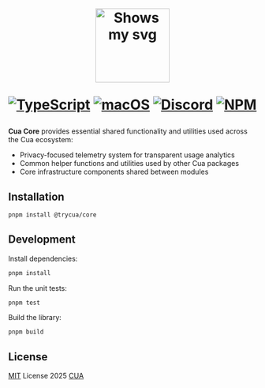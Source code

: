 <div align="center">
<h1>
  <div class="image-wrapper" style="display: inline-block;">
    <picture>
      <source media="(prefers-color-scheme: dark)" alt="logo" height="150" srcset="https://raw.githubusercontent.com/trycua/cua/main/img/logo_white.png" style="display: block; margin: auto;">
      <source media="(prefers-color-scheme: light)" alt="logo" height="150" srcset="https://raw.githubusercontent.com/trycua/cua/main/img/logo_black.png" style="display: block; margin: auto;">
      <img alt="Shows my svg">
    </picture>
  </div>

  [![TypeScript](https://img.shields.io/badge/TypeScript-333333?logo=typescript&logoColor=white&labelColor=333333)](#)
  [![macOS](https://img.shields.io/badge/macOS-000000?logo=apple&logoColor=F0F0F0)](#)
  [![Discord](https://img.shields.io/badge/Discord-%235865F2.svg?&logo=discord&logoColor=white)](https://discord.com/invite/mVnXXpdE85)
  [![NPM](https://img.shields.io/npm/v/@trycua/core?color=333333)](https://www.npmjs.com/package/@trycua/core)
</h1>
</div>

**Cua Core** provides essential shared functionality and utilities used across the Cua ecosystem:

- Privacy-focused telemetry system for transparent usage analytics
- Common helper functions and utilities used by other Cua packages
- Core infrastructure components shared between modules

## Installation

```bash
pnpm install @trycua/core
```

## Development

Install dependencies:

```bash
pnpm install
```

Run the unit tests:

```bash
pnpm test
```

Build the library:

```bash
pnpm build
```

## License

[MIT](./LICENSE) License 2025 [CUA](https://github.com/trycua)
